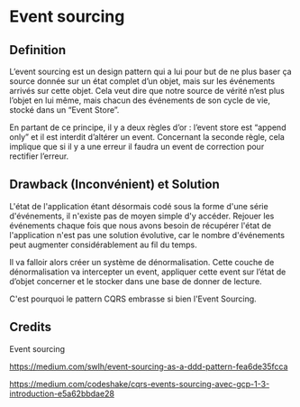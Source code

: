 # Event sourcing

## Definition

L’event sourcing est un design pattern qui a lui pour but de ne plus baser ça source donnée sur un état complet d’un objet, mais sur les événements arrivés sur cette objet. Cela veut dire que notre source de vérité n’est plus l’objet en lui même, mais chacun des événements de son cycle de vie, stocké dans un “Event Store”. 

En partant de ce principe, il y a deux règles d’or : l’event store est “append only” et il est interdit d’altérer un event. Concernant la seconde règle, cela implique que si il y a une erreur il faudra un event de correction pour rectifier l’erreur.


## Drawback (Inconvénient) et Solution

L'état de l'application étant désormais codé sous la forme d'une série d'événements, il n'existe pas de moyen simple d'y accéder. Rejouer les événements chaque fois que nous avons besoin de récupérer l'état de l'application n'est pas une solution évolutive, car le nombre d'événements peut augmenter considérablement au fil du temps.

Il va falloir alors créer un système de dénormalisation. Cette couche de dénormalisation va intercepter un event, appliquer cette event sur l’état de d’objet concerner et le stocker dans une base de donner de lecture.

C'est pourquoi le pattern CQRS embrasse si bien l'Event Sourcing.


## Credits

Event sourcing


https://medium.com/swlh/event-sourcing-as-a-ddd-pattern-fea6de35fcca

https://medium.com/codeshake/cqrs-events-sourcing-avec-gcp-1-3-introduction-e5a62bbdae28
